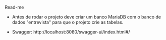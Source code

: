 Read-me

- Antes de rodar o projeto deve criar um banco MariaDB com o banco de dados "entrevista" para que o projeto crie as tabelas.

- Swagger: http://localhost:8080/swagger-ui/index.html#/
